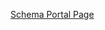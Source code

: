 [Schema Portal Page](https://factoryplus.app.amrc.co.uk/core-framework/framework/data-models/schemas)